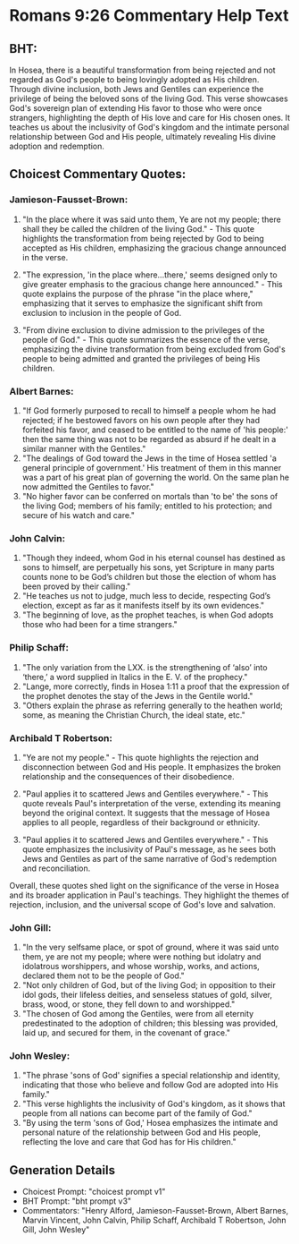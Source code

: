 # Romans 9:26 Commentary Help Text

## BHT:
In Hosea, there is a beautiful transformation from being rejected and not regarded as God's people to being lovingly adopted as His children. Through divine inclusion, both Jews and Gentiles can experience the privilege of being the beloved sons of the living God. This verse showcases God's sovereign plan of extending His favor to those who were once strangers, highlighting the depth of His love and care for His chosen ones. It teaches us about the inclusivity of God's kingdom and the intimate personal relationship between God and His people, ultimately revealing His divine adoption and redemption.

## Choicest Commentary Quotes:
### Jamieson-Fausset-Brown:
1. "In the place where it was said unto them, Ye are not my people; there shall they be called the children of the living God." - This quote highlights the transformation from being rejected by God to being accepted as His children, emphasizing the gracious change announced in the verse.

2. "The expression, 'in the place where...there,' seems designed only to give greater emphasis to the gracious change here announced." - This quote explains the purpose of the phrase "in the place where," emphasizing that it serves to emphasize the significant shift from exclusion to inclusion in the people of God.

3. "From divine exclusion to divine admission to the privileges of the people of God." - This quote summarizes the essence of the verse, emphasizing the divine transformation from being excluded from God's people to being admitted and granted the privileges of being His children.

### Albert Barnes:
1. "If God formerly purposed to recall to himself a people whom he had rejected; if he bestowed favors on his own people after they had forfeited his favor, and ceased to be entitled to the name of 'his people:' then the same thing was not to be regarded as absurd if he dealt in a similar manner with the Gentiles." 
2. "The dealings of God toward the Jews in the time of Hosea settled 'a general principle of government.' His treatment of them in this manner was a part of his great plan of governing the world. On the same plan he now admitted the Gentiles to favor."
3. "No higher favor can be conferred on mortals than 'to be' the sons of the living God; members of his family; entitled to his protection; and secure of his watch and care."

### John Calvin:
1. "Though they indeed, whom God in his eternal counsel has destined as sons to himself, are perpetually his sons, yet Scripture in many parts counts none to be God’s children but those the election of whom has been proved by their calling."
2. "He teaches us not to judge, much less to decide, respecting God’s election, except as far as it manifests itself by its own evidences."
3. "The beginning of love, as the prophet teaches, is when God adopts those who had been for a time strangers."

### Philip Schaff:
1. "The only variation from the LXX. is the strengthening of ‘also’ into ‘there,’ a word supplied in Italics in the E. V. of the prophecy."
2. "Lange, more correctly, finds in Hosea 1:11 a proof that the expression of the prophet denotes the stay of the Jews in the Gentile world."
3. "Others explain the phrase as referring generally to the heathen world; some, as meaning the Christian Church, the ideal state, etc."

### Archibald T Robertson:
1. "Ye are not my people." - This quote highlights the rejection and disconnection between God and His people. It emphasizes the broken relationship and the consequences of their disobedience.

2. "Paul applies it to scattered Jews and Gentiles everywhere." - This quote reveals Paul's interpretation of the verse, extending its meaning beyond the original context. It suggests that the message of Hosea applies to all people, regardless of their background or ethnicity.

3. "Paul applies it to scattered Jews and Gentiles everywhere." - This quote emphasizes the inclusivity of Paul's message, as he sees both Jews and Gentiles as part of the same narrative of God's redemption and reconciliation.

Overall, these quotes shed light on the significance of the verse in Hosea and its broader application in Paul's teachings. They highlight the themes of rejection, inclusion, and the universal scope of God's love and salvation.

### John Gill:
1. "In the very selfsame place, or spot of ground, where it was said unto them, ye are not my people; where were nothing but idolatry and idolatrous worshippers, and whose worship, works, and actions, declared them not to be the people of God."
2. "Not only children of God, but of the living God; in opposition to their idol gods, their lifeless deities, and senseless statues of gold, silver, brass, wood, or stone, they fell down to and worshipped."
3. "The chosen of God among the Gentiles, were from all eternity predestinated to the adoption of children; this blessing was provided, laid up, and secured for them, in the covenant of grace."

### John Wesley:
1. "The phrase 'sons of God' signifies a special relationship and identity, indicating that those who believe and follow God are adopted into His family."
2. "This verse highlights the inclusivity of God's kingdom, as it shows that people from all nations can become part of the family of God."
3. "By using the term 'sons of God,' Hosea emphasizes the intimate and personal nature of the relationship between God and His people, reflecting the love and care that God has for His children."


## Generation Details
- Choicest Prompt: "choicest prompt v1"
- BHT Prompt: "bht prompt v3"
- Commentators: "Henry Alford, Jamieson-Fausset-Brown, Albert Barnes, Marvin Vincent, John Calvin, Philip Schaff, Archibald T Robertson, John Gill, John Wesley"
